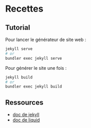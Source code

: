 # Recettes

## Tutorial

Pour lancer le générateur de site web :

```sh
jekyll serve
# or
bundler exec jekyll serve
```

Pour générer le site une fois :

```sh
jekyll build
# or
bundler exec jekyll build
```

## Ressources

* [doc de jekyll](https://jekyllrb.com/docs/)
* [doc de liquid](https://shopify.github.io/liquid/)

